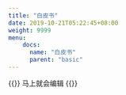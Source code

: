 ```yaml
---
title: "白皮书"
date: 2019-10-21T05:22:45+08:00
weight: 9999
menu:
    docs:
      name: "白皮书"
      parent: "basic"
---
```



{{<adm type="tip" title="提醒" >}}
马上就会编辑
{{</adm >}}